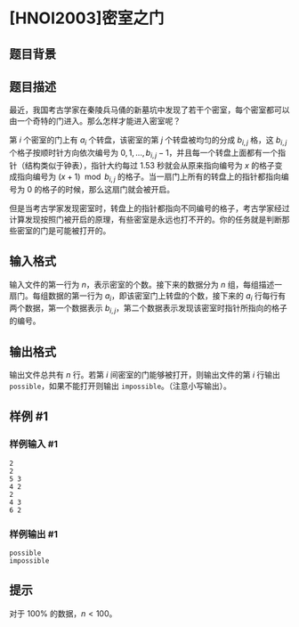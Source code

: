 # [HNOI2003]密室之门

## 题目背景



## 题目描述

最近，我国考古学家在秦陵兵马俑的新墓坑中发现了若干个密室，每个密室都可以由一个奇特的门进入。那么怎样才能进入密室呢？

第 $i$ 个密室的门上有 $a_i$ 个转盘，该密室的第 $j$ 个转盘被均匀的分成 $b_{i,j}$ 格，这 $b_{i,j}$ 个格子按顺时针方向依次编号为 $0,1,\dots,b_{i,j}-1$，并且每一个转盘上面都有一个指针（结构类似于钟表），指针大约每过 $1.53$ 秒就会从原来指向编号为 $x$ 的格子变成指向编号为 $(x+1)\mod b_{i,j}$ 的格子。当一扇门上所有的转盘上的指针都指向编号为 $0$ 的格子的时候，那么这扇门就会被开启。

但是当考古学家发现密室时，转盘上的指针都指向不同编号的格子，考古学家经过计算发现按照门被开启的原理，有些密室是永远也打不开的。你的任务就是判断那些密室的门是可能被打开的。

## 输入格式

输入文件的第一行为 $n$，表示密室的个数。接下来的数据分为 $n$ 组，每组描述一扇门。每组数据的第一行为 $a_i$，即该密室门上转盘的个数，接下来的 $a_i$ 行每行有两个数据，第一个数据表示 $b_{i,j}$，第二个数据表示发现该密室时指针所指向的格子的编号。

## 输出格式

输出文件总共有 $n$ 行。若第 $i$ 间密室的门能够被打开，则输出文件的第 $i$ 行输出 `possible`，如果不能打开则输出 `impossible`。（注意小写输出）。

## 样例 #1

### 样例输入 #1
```
2
2
5 3
4 2
2
4 3
6 2
```

### 样例输出 #1

```
possible
impossible
```

## 提示

对于 $100\%$ 的数据，$n<100$。
